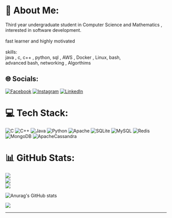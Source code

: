 # 💫 About Me:
Third year undergraduate student in Computer Science and Mathematics , interested in software  development.<br><br>fast learner and highly motivated <br><br>skills:<br>java , c,  c++ , python, sql , AWS , Docker , Linux, bash,<br>advanced bash, networking , Algorthims


## 🌐 Socials:
[![Facebook](https://img.shields.io/badge/Facebook-%231877F2.svg?logo=Facebook&logoColor=white)](https://facebook.com/firasnaamneh) [![Instagram](https://img.shields.io/badge/Instagram-%23E4405F.svg?logo=Instagram&logoColor=white)](https://instagram.com/firasnaamneh) [![LinkedIn](https://img.shields.io/badge/LinkedIn-%230077B5.svg?logo=linkedin&logoColor=white)](https://www.linkedin.com/in/firas-naamneh-ba3906248/) 

# 💻 Tech Stack:
![C](https://img.shields.io/badge/c-%2300599C.svg?style=for-the-badge&logo=c&logoColor=white) ![C++](https://img.shields.io/badge/c++-%2300599C.svg?style=for-the-badge&logo=c%2B%2B&logoColor=white) ![Java](https://img.shields.io/badge/java-%23ED8B00.svg?style=for-the-badge&logo=java&logoColor=white) ![Python](https://img.shields.io/badge/python-3670A0?style=for-the-badge&logo=python&logoColor=ffdd54) ![Apache](https://img.shields.io/badge/apache-%23D42029.svg?style=for-the-badge&logo=apache&logoColor=white) ![SQLite](https://img.shields.io/badge/sqlite-%2307405e.svg?style=for-the-badge&logo=sqlite&logoColor=white) ![MySQL](https://img.shields.io/badge/mysql-%2300f.svg?style=for-the-badge&logo=mysql&logoColor=white) ![Redis](https://img.shields.io/badge/redis-%23DD0031.svg?style=for-the-badge&logo=redis&logoColor=white) ![MongoDB](https://img.shields.io/badge/MongoDB-%234ea94b.svg?style=for-the-badge&logo=mongodb&logoColor=white) ![ApacheCassandra](https://img.shields.io/badge/cassandra-%231287B1.svg?style=for-the-badge&logo=apache-cassandra&logoColor=white)
# 📊 GitHub Stats:
![](https://github-readme-stats.vercel.app/api?username=firas457&theme=radical&hide_border=false&include_all_commits=true&count_private=true)<br/>
![](https://github-readme-streak-stats.herokuapp.com/?user=firas457&theme=radical&hide_border=false)<br/>
![](https://github-readme-stats.vercel.app/api/top-langs/?username=firas457&theme=radical&hide_border=false&include_all_commits=true&count_private=true&layout=compact)

![Anurag's GitHub stats](https://github-readme-stats.vercel.app/api?username=firas457&show_icons=true&theme=radical)

![](https://quotes-github-readme.vercel.app/api?type=horizontal&theme=radical)



---

